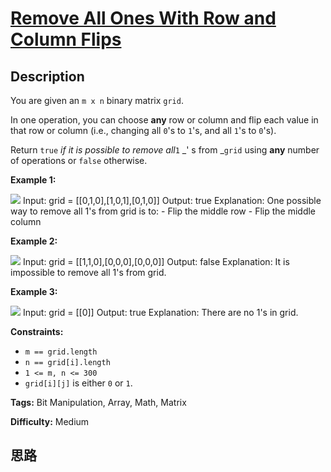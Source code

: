 # [Remove All Ones With Row and Column Flips][title]

## Description

You are given an `m x n` binary matrix `grid`.

In one operation, you can choose **any** row or column and flip each value in
that row or column (i.e., changing all `0`'s to `1`'s, and all `1`'s to
`0`'s).

Return `true` _if it is possible to remove all_`1` _' s from _`grid` using
**any** number of operations or `false` otherwise.



**Example 1:**

![](https://assets.leetcode.com/uploads/2022/01/03/image-20220103191300-1.png)
            Input: grid = [[0,1,0],[1,0,1],[0,1,0]]    Output: true    Explanation: One possible way to remove all 1's from grid is to:    - Flip the middle row    - Flip the middle column    

**Example 2:**

![](https://assets.leetcode.com/uploads/2022/01/03/image-20220103181204-7.png)
            Input: grid = [[1,1,0],[0,0,0],[0,0,0]]    Output: false    Explanation: It is impossible to remove all 1's from grid.    

**Example 3:**

![](https://assets.leetcode.com/uploads/2022/01/03/image-20220103181224-8.png)
            Input: grid = [[0]]    Output: true    Explanation: There are no 1's in grid.    



**Constraints:**

  * `m == grid.length`
  * `n == grid[i].length`
  * `1 <= m, n <= 300`
  * `grid[i][j]` is either `0` or `1`.


**Tags:** Bit Manipulation, Array, Math, Matrix

**Difficulty:** Medium

## 思路

[title]: https://leetcode-cn.com/problems/remove-all-ones-with-row-and-column-flips
